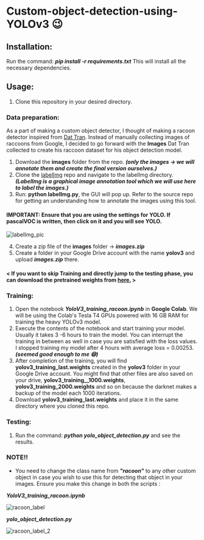 # Custom-object-detection-using-YOLOv3 :wink:

## Installation:
Run the command: ***pip install -r requirements.txt***
This will install all the necessary dependencies.

## Usage:
1. Clone this repository in your desired directory.

### Data preparation:
As a part of making a custom object detector, I thought of making a racoon detector inspired from [Dat Tran](https://github.com/datitran/raccoon_dataset). 
Instead of manually collecting images of raccoons from Google, I decided to go forward with the **Images** Dat Tran collected to create his raccoon dataset for his object 
detection model.
1. Download the **images** folder from the repo. ***(only the images -> we will annotate them and create the final version ourselves.)***
2. Clone the [labelImg](https://github.com/tzutalin/labelImg) repo and navigate to the labelImg directory. 
***(LabelImg is a graphical image annotation tool which we will use here to label the images.)***
3. Run: **python labelImg.py**, the GUI will pop up. Refer to the source repo for getting an understanding how to annotate the images using this tool.
#### IMPORTANT: Ensure that you are using the settings for YOLO. If pascalVOC is written, then click on it and you will see YOLO.

![labelImg_pic](https://user-images.githubusercontent.com/29462447/90323285-f0f8d700-df7c-11ea-914d-7df7912d6fc7.png)

4. Create a zip file of the **images** folder -> ***images.zip***
5. Create a folder in your Google Drive account with the name **yolov3** and upload ***images.zip*** there.

#### < If you want to skip **Training** and directly jump to the **testing** phase, you can download the pretrained weights from [here.](https://drive.google.com/drive/folders/1uK-kwp2Ds_ka60xaPkDDmvPxk-rhjdAe?usp=sharing) >
### Training:
1. Open the notebook ***YoloV3_training_racoon.ipynb*** in **Google Colab**. We will be using the Colab's Tesla T4 GPUs powered with 16 GB RAM for training the heavy YOLOv3 model.
2. Execute the contents of the notebook and start training your model. Usually it takes 3 -6 hours to train the model. You can interrupt the training in between as well in case 
you are satisfied with the loss values. I stopped training my model after 4 hours with average loss = 0.00253. ***(seemed good enough to me :smile:)*** 
3. After completion of the training, you will find **yolov3_training_last.weights** created in the **yolov3** folder in your Google Drive account. You might find that other files 
are also saved on your drive, **yolov3_training__1000.weights**, **yolov3_training_2000.weights** and so on because the darknet makes a backup of the model each 1000 iterations.
4. Download **yolov3_training_last.weights** and place it in the same directory where you cloned this repo.

### Testing:
1. Run the command: ***python yolo_object_detection.py*** and see the results.



### NOTE!!
* You need to change the class name from ***"racoon"*** to any other custom object in case you wish to use this for detecting that object in your images. Ensure you make this 
change in both the scripts : 

***YoloV3_training_racoon.ipynb*** 

![racoon_label](https://user-images.githubusercontent.com/29462447/90323283-ef2f1380-df7c-11ea-9204-85d694e4d3a6.png)

***yolo_object_detection.py***

![racoon_label_2](https://user-images.githubusercontent.com/29462447/90323284-f0604080-df7c-11ea-9faa-f3cefe91a3dc.png)
